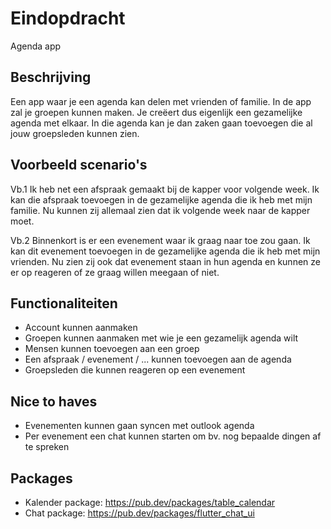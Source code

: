 # Eindopdracht

Agenda app

## Beschrijving

Een app waar je een agenda kan delen met vrienden of familie.
In de app zal je groepen kunnen maken. Je creëert dus eigenlijk een gezamelijke agenda met elkaar.
In die agenda kan je dan zaken gaan toevoegen die al jouw groepsleden kunnen zien.

## Voorbeeld scenario's

Vb.1
Ik heb net een afspraak gemaakt bij de kapper voor volgende week. Ik kan die afspraak toevoegen in de gezamelijke agenda die ik heb met mijn familie. Nu kunnen zij allemaal zien dat ik volgende week naar de kapper moet.

Vb.2
Binnenkort is er een evenement waar ik graag naar toe zou gaan. Ik kan dit evenement toevoegen in de gezamelijke agenda die ik heb met mijn vrienden. Nu zien zij ook dat evenement staan in hun agenda en kunnen ze er op reageren of ze graag willen meegaan of niet.

## Functionaliteiten

- Account kunnen aanmaken
- Groepen kunnen aanmaken met wie je een gezamelijk agenda wilt
- Mensen kunnen toevoegen aan een groep
- Een afspraak / evenement / ... kunnen toevoegen aan de agenda
- Groepsleden die kunnen reageren op een evenement

## Nice to haves

- Evenementen kunnen gaan syncen met outlook agenda
- Per evenement een chat kunnen starten om bv. nog bepaalde dingen af te spreken

## Packages

- Kalender package: https://pub.dev/packages/table_calendar
- Chat package: https://pub.dev/packages/flutter_chat_ui

